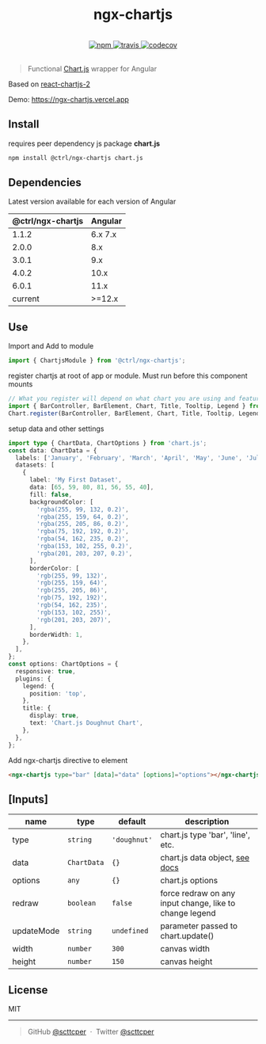 <div align="center">
  <h1>ngx-chartjs</h1>
  <br>
  <a href="https://www.npmjs.com/package/@ctrl/ngx-chartjs">
    <img src="https://img.shields.io/npm/v/@ctrl/ngx-chartjs.svg" alt="npm">
  </a>
  <a href="https://circleci.com/gh/scttcper/ngx-chartjs">
    <img src="https://circleci.com/gh/scttcper/ngx-chartjs.svg?style=svg" alt="travis">
  </a>
  <a href="https://codecov.io/github/scttcper/ngx-chartjs">
    <img src="https://img.shields.io/codecov/c/github/scttcper/ngx-chartjs.svg" alt="codecov">
  </a>
  <br>
  <br>
</div>

> Functional [Chart.js](https://www.chartjs.org/) wrapper for Angular

Based on [react-chartjs-2](https://github.com/jerairrest/react-chartjs-2)

Demo: https://ngx-chartjs.vercel.app

## Install

requires peer dependency js package **chart.js**

```sh
npm install @ctrl/ngx-chartjs chart.js
```

## Dependencies

Latest version available for each version of Angular

| @ctrl/ngx-chartjs | Angular |
| ----------------- | ------- |
| 1.1.2             | 6.x 7.x |
| 2.0.0             | 8.x     |
| 3.0.1             | 9.x     |
| 4.0.2             | 10.x    |
| 6.0.1             | 11.x    |
| current           | >=12.x  |

## Use

Import and Add to module

```ts
import { ChartjsModule } from '@ctrl/ngx-chartjs';
```

register chartjs at root of app or module. Must run before this component mounts

```ts
// What you register will depend on what chart you are using and features used.
import { BarController, BarElement, Chart, Title, Tooltip, Legend } from 'chart.js';
Chart.register(BarController, BarElement, Chart, Title, Tooltip, Legend);
```

setup data and other settings

```ts
import type { ChartData, ChartOptions } from 'chart.js';
const data: ChartData = {
  labels: ['January', 'February', 'March', 'April', 'May', 'June', 'July'],
  datasets: [
    {
      label: 'My First Dataset',
      data: [65, 59, 80, 81, 56, 55, 40],
      fill: false,
      backgroundColor: [
        'rgba(255, 99, 132, 0.2)',
        'rgba(255, 159, 64, 0.2)',
        'rgba(255, 205, 86, 0.2)',
        'rgba(75, 192, 192, 0.2)',
        'rgba(54, 162, 235, 0.2)',
        'rgba(153, 102, 255, 0.2)',
        'rgba(201, 203, 207, 0.2)',
      ],
      borderColor: [
        'rgb(255, 99, 132)',
        'rgb(255, 159, 64)',
        'rgb(255, 205, 86)',
        'rgb(75, 192, 192)',
        'rgb(54, 162, 235)',
        'rgb(153, 102, 255)',
        'rgb(201, 203, 207)',
      ],
      borderWidth: 1,
    },
  ],
};
const options: ChartOptions = {
  responsive: true,
  plugins: {
    legend: {
      position: 'top',
    },
    title: {
      display: true,
      text: 'Chart.js Doughnut Chart',
    },
  },
};
```

Add ngx-chartjs directive to element

```html
<ngx-chartjs type="bar" [data]="data" [options]="options"></ngx-chartjs>
```

## [Inputs]

| name       | type        | default      | description                                                                                      |
| ---------- | ----------- | ------------ | ------------------------------------------------------------------------------------------------ |
| type       | `string`    | `'doughnut'` | chart.js type 'bar', 'line', etc.                                                                |
| data       | `ChartData` | `{}`         | chart.js data object, [see docs](https://www.chartjs.org/docs/latest/getting-started/usage.html) |
| options    | `any`       | `{}`         | chart.js options                                                                                 |
| redraw     | `boolean`   | `false`      | force redraw on any input change, like to change legend                                          |
| updateMode | `string`    | `undefined`  | parameter passed to chart.update()                                                               |
| width      | `number`    | `300`        | canvas width                                                                                     |
| height     | `number`    | `150`        | canvas height                                                                                    |

## License

MIT

---

> GitHub [@scttcper](https://github.com/scttcper) &nbsp;&middot;&nbsp;
> Twitter [@scttcper](https://twitter.com/scttcper)

